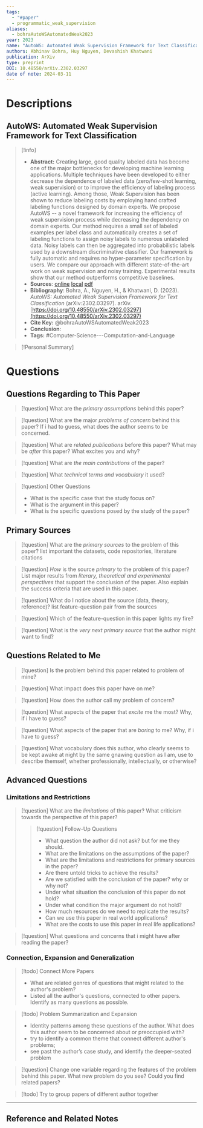 ```yaml
---
tags:
  - "#paper"
  - programmatic_weak_supervision
aliases:
  - bohraAutoWSAutomatedWeak2023
year: 2023
name: "AutoWS: Automated Weak Supervision Framework for Text Classification"
authors: Abhinav Bohra, Huy Nguyen, Devashish Khatwani
publication: ArXiv
type: preprint
DOI: 10.48550/arXiv.2302.03297
date of note: 2024-03-11
---
```

# Descriptions

## AutoWS: Automated Weak Supervision Framework for Text Classification 
> [!info] 
> - **Abstract:** Creating large, good quality labeled data has become one of the major bottlenecks for developing machine learning applications. Multiple techniques have been developed to either decrease the dependence of labeled data (zero/few-shot learning, weak supervision) or to improve the efficiency of labeling process (active learning). Among those, Weak Supervision has been shown to reduce labeling costs by employing hand crafted labeling functions designed by domain experts. We propose AutoWS -- a novel framework for increasing the efficiency of weak supervision process while decreasing the dependency on domain experts. Our method requires a small set of labeled examples per label class and automatically creates a set of labeling functions to assign noisy labels to numerous unlabeled data. Noisy labels can then be aggregated into probabilistic labels used by a downstream discriminative classifier. Our framework is fully automatic and requires no hyper-parameter specification by users. We compare our approach with different state-of-the-art work on weak supervision and noisy training. Experimental results show that our method outperforms competitive baselines. 
> - **Sources**: [online](http://zotero.org/users/13492210/items/CBXPBBED) [local](zotero://select/library/items/CBXPBBED) [pdf](file:////Users/lukexie/Zotero/storage/C7JW46WJ/Bohra%20et%20al.%20-%202023%20-%20AutoWS%20Automated%20Weak%20Supervision%20Framework%20for%20T.pdf) 
> - **Bibliography**: Bohra, A., Nguyen, H., & Khatwani, D. (2023). _AutoWS: Automated Weak Supervision Framework for Text Classification_ (arXiv:2302.03297). arXiv. [https://doi.org/10.48550/arXiv.2302.03297](https://doi.org/10.48550/arXiv.2302.03297)
> - **Cite Key:** @bohraAutoWSAutomatedWeak2023
> - **Conclusion**:
> - **Tags:** #Computer-Science---Computation-and-Language


>[!Personal Summary] 


# Questions
## Questions Regarding to This Paper


>[!question] 
>What are the *primary assumptions* behind this paper?



>[!question]
>What are the major *problems of concern* behind this paper? If i had to guess, what does the author seems to be concerned. 



>[!question]
>What are *related publications* before this paper? What may be *after* this paper? What excites you and why?



>[!question]
>What are *the main contributions* of the paper?



>[!question]
>What *technical terms and vocabulary* it used?




>[!question] Other Questions
> - What is the specific case that the study focus on?
> - What is the argument in this paper?
> - What is the specific questions posed by the study of the paper?


## Primary Sources


>[!question]
>What are the *primary sources* to the problem of this paper? list important the datasets, code repositories, literature citations




>[!question]
>*How* is the source _primary_ to the problem of this paper? List major results from *literary, theoretical and experimental perspectives* that support the conclusion of the paper. Also explain the success criteria that are used in this paper.






> [!question]
> What do I notice about the source (data, theory, reference)? list feature-question pair from the sources






>[!question] 
>Which of the feature-question in this paper lights my fire?





>[!question]
>What is the *very next primary source* that the author might want to find?


## Questions Related to Me


> [!question] 
> Is the problem behind this paper related to problem of mine?



> [!question] 
> What impact does this paper have on me?



> [!question] 
> How does the author call my problem of concern?



>[!question]
>What aspects of the paper that *excite* me the most? Why, if i have to guess?



>[!question]
>What aspects of the paper that are *boring* to me? Why, if i have to guess?




>[!question]
  What vocabulary does this author, who clearly seems to be kept awake at night by the same gnawing question as I am, use to describe themself, whether professionally, intellectually, or otherwise?



## Advanced Questions

### Limitations and Restrictions


>[!question]
>What are the *limitations* of this paper? What criticism towards the perspective of this paper?
>> [!question] Follow-Up Questions
>> - What question the author did not ask? but for me they should.
>> - What are the limitations on the assumptions of the paper?
>> - What are the limitations and restrictions for primary sources in the paper? 
>> - Are there untold tricks to achieve the results?
>> - Are we satisfied with the conclusion of the paper? why or why not?
>> - Under what situation the conclusion of this paper do not hold?
>> - Under what condition the major argument do not hold? 
>> - How much resources do we need to replicate the results?
>> - Can we use this paper in real world applications?
>> - What are the costs to use this paper in real life applications?




> [!question] 
> What questions and concerns that i might have after reading the paper?
> 


### Connection, Expansion and Generalization


>[!todo] Connect More Papers
>- What are related genres of questions that might related to the author's problem?
>- Listed all the author's questions, connected to other papers. Identify as many questions as possible.



>[!todo] Problem Summarization and Expansion
>
>- Identity patterns among these questions of the author. What does this author seem to be concerned about or preoccupied with? 
>- try to identify a common theme that connect different author's problems; 
>- see past the author’s case study, and identify the deeper-seated problem



> [!question]
> Change one variable regarding the features of the problem behind this paper. What new problem do you see? Could you find related papers? 





>[!todo]
> Try to group papers of different author together




----

## Reference and Related Notes